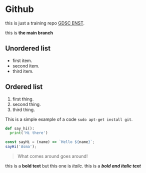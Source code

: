 # Github
this is just a training repo [GDSC ENST](https://gdsc.community.dev/ecole-nationale-superieure-de-technologie/).

this is **the main branch**
## Unordered list
- first item.
- second item.
- third item.

## Ordered list
1. first thing.
2. second thing.
3. third thing.

This is a simple example of a code `sudo apt-get install git`.

```python
def say_hi():
  print('Hi there')
```
```javascript
const sayHi = (name) => `Hello ${name}`;
sayHi('Asma');
```

> What comes around goes around!


this is a **bold text** but this one is *italic*.
this is a ***bold and italic text***
